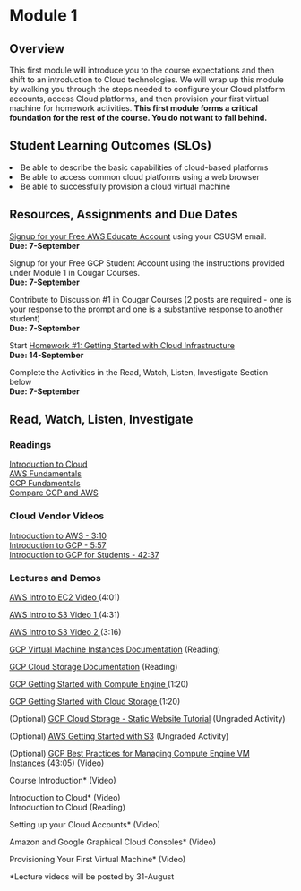 # Module 1

## Overview
This first module will introduce you to the course expectations and then shift to an introduction to Cloud technologies.  We will wrap up this module by walking you through the steps needed to configure your Cloud platform accounts, access Cloud platforms, and then provision your first virtual machine for homework activities.  ****This first module forms a critical foundation for the rest of the course.  You do not want to fall behind.****

## Student Learning Outcomes (SLOs)

  <li>Be able to describe the basic capabilities of cloud-based platforms
  <li>Be able to access common cloud platforms using a web browser
  <li>Be able to successfully provision a cloud virtual machine

## Resources, Assignments and Due Dates

[Signup for your Free AWS Educate Account](https://aws.amazon.com/education/awseducate/students/) using your CSUSM email.	<br>
****Due: 7-September****

Signup for your Free GCP Student Account using the instructions provided under Module 1 in Cougar Courses.	<br>
****Due: 7-September****

Contribute to Discussion #1 in Cougar Courses (2 posts are required - one is your response to the prompt and one is a substantive response to another student)	<br>
****Due: 7-September****

Start [Homework #1: Getting Started with Cloud Infrastructure](https://github.com/captainarcher/cloud-management-course/blob/master/homework/homework1.md)	<br>
****Due: 14-September****

Complete the Activities in the Read, Watch, Listen, Investigate Section below <br>
****Due: 7-September****

## Read, Watch, Listen, Investigate
### Readings
[Introduction to Cloud](https://github.com/captainarcher/cloud-management-course/tree/master/learningresources/module1/intro-to-cloud.md)<br>
[AWS Fundamentals](https://aws.amazon.com/getting-started/fundamentals-core-concepts)<br>
[GCP Fundamentals](https://cloud.google.com/docs/overview)<br>
[Compare GCP and AWS](https://cloud.google.com/docs/compare/aws)<br>
### Cloud Vendor Videos
[Introduction to AWS - 3:10](https://aws.amazon.com/getting-started/fundamentals-overview)<br>
[Introduction to GCP - 5:57](https://www.youtube.com/watch?v=4D3X6Xl5c_Y)<br>
[Introduction to GCP for Students - 42:37](https://www.youtube.com/watch?v=JtUIQz_EkUw)<br>


### Lectures and Demos


<p><a href="https://www.youtube.com/watch?v=TsRBftzZsQo">AWS Intro to EC2 Video </a>(4:01)</p>
<p><a href="https://www.youtube.com/watch?v=_I14_sXHO8U">AWS Intro to S3 Video 1 </a>(4:31)</p>
<p><a href="https://www.youtube.com/watch?v=77lMCiiMilo">AWS Intro to S3 Video 2 </a>(3:16)</p>
<p><a href="https://cloud.google.com/compute/docs/instances">GCP Virtual Machine Instances Documentation</a> (Reading)</p>
<p><a href="https://cloud.google.com/storage/docs">GCP Cloud Storage Documentation</a> (Reading)</p>
<p><a href="https://www.youtube.com/watch?v=1XH0gLlGDdk">GCP Getting Started with Compute Engine </a>(1:20)</p>
<p><a href="https://www.youtube.com/watch?v=TfOO-fSzTNA">GCP Getting Started with Cloud Storage </a>(1:20)</p>
<p>(Optional) <a href="https://cloud.google.com/storage/docs/hosting-static-website">GCP Cloud Storage - Static Website Tutorial</a> (Ungraded Activity)</p>
<p>(Optional) <a href="https://aws.amazon.com/s3/getting-started/">AWS Getting Started with S3</a> (Ungraded Activity)</p>
<p>(Optional) <a href="https://www.youtube.com/watch?v=ZJNY7VAKYzw">GCP Best Practices for Managing Compute Engine VM Instances</a> (43:05) (Video)</p>
<p>Course Introduction* (Video)</p>
Introduction to Cloud* (Video)<br>
Introduction to Cloud (Reading)
<p>Setting up your Cloud Accounts* (Video)</p>
<p>Amazon and Google Graphical Cloud Consoles* (Video)</p>
<p>Provisioning Your First Virtual Machine* (Video)</p>
<p>*Lecture videos will be posted by 31-August</p>
